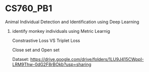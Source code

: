 # CS760_PB1
Animal Individual Detection and Identification using Deep Learning 

1) identify monkey individuals using Metric Learnig 

    Constrastive Loss VS Triplet Loss

    Close set and Open set

    Dataset: https://drive.google.com/drive/folders/1LU9J415CWppI-LRM9Thw-0dG2F8rBOkb?usp=sharing
